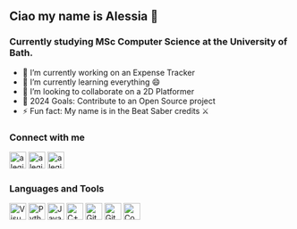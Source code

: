 ## Ciao my name is Alessia 👋

### Currently studying MSc Computer Science at the University of Bath.
 
- 🔭 I’m currently working on an Expense Tracker
- 🌱 I’m currently learning everything 😄
- 👯 I’m looking to collaborate on a 2D Platformer
- 💬 2024 Goals: Contribute to an Open Source project
- ⚡ Fun fact: My name is in the Beat Saber credits ⚔

### Connect with me
[<img aling="left" alt="alegiardi | Email" width = "30px" src="https://cdn-icons-png.freepik.com/256/3841/3841620.png" />][email]
[<img aling="left" alt="alegiardi | LinedIn" width = "30px" src="https://cdn1.iconfinder.com/data/icons/logotypes/32/circle-linkedin-512.png" />][linkedin]
[<img aling="left" alt="alegiardi | X" width = "30px" src="https://upload.wikimedia.org/wikipedia/commons/thumb/5/5a/X_icon_2.svg/2048px-X_icon_2.svg.png" />][X]

### Languages and Tools
<img aling="left" alt="Visual Studio Code" width = "30px" src="https://cdn.icon-icons.com/icons2/2107/PNG/512/file_type_vscode_icon_130084.png" /> <img aling="left" alt="Python" width = "30px" src="https://banner2.cleanpng.com/20180412/kye/kisspng-python-programming-language-computer-programming-language-5acfdc3636bac7.8891188615235717662242.jpg" /> <img aling="left" alt="Java" width = "30px" src="https://static-00.iconduck.com/assets.00/java-icon-1511x2048-6ikx8301.png" /> <img aling="left" alt="C++" width = "30px" src="https://user-images.githubusercontent.com/42747200/46140125-da084900-c26d-11e8-8ea7-c45ae6306309.png" /> <img aling="left" alt="Git" width = "30px" src="https://logowik.com/content/uploads/images/git6963.jpg" /> <img aling="left" alt="GitHub" width = "30px" src="https://github.githubassets.com/assets/GitHub-Mark-ea2971cee799.png" /> <img aling="left" alt="CommandPrompt" width = "30px" src="https://p7.hiclipart.com/preview/476/734/366/cmd-exe-command-line-interface-computer-icons-prompt-prompt.jpg" /> 

[email]: mailto:alesssiagiardinelli@gmail.com
[linkedin]: https://www.linkedin.com/in/alessia-giardinelli-961437176/
[X]: https://twitter.com/alegiardii

